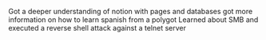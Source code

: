Got a deeper understanding of notion with pages and databases
got more information on how to learn spanish from a polygot
Learned about SMB and executed a reverse shell attack against a telnet server
